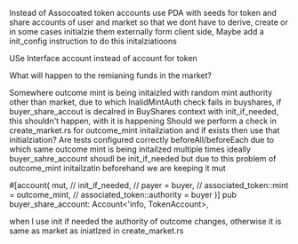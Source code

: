 Instead of Assocoated token accounts use PDA with seeds for token and share accounts of user and market so that we dont have to derive, create or in some cases initialzie them externally form client side, Maybe add a init_config instruction to do this initalziatioons

USe Interface account instead of account for token

What will happen to the remianing funds in the market?

Somewhere outcome mint is being initaizled with random mint authority other than market, due to which InalidMintAuth check fails in buyshares, if buyer_share_accout is decalred in BuyShares context with init_if_needed, this shouldn't happen, with it is happening
Should we perform a check in create_market.rs for outcome_mint initailziation and if exists then use that initialziation?
Are tests configured correctly beforeAll/beforeEach due to which same outcome mint is being initailzed multiple times
ideally buyer_sahre_account shoudl be init_if_needed but due to this problem of outcome_mint initailzatin beforehand we are keeping it mut 

#[account(
       mut,
        //  init_if_needed,
        //  payer = buyer,
        //  associated_token::mint = outcome_mint,
        //  associated_token::authority = buyer
     )]
    pub buyer_share_account: Account<'info, TokenAccount>,

when I use init if needed the authority of outcome changes, otherwise it is same as market as iniatlzed in create_market.rs
